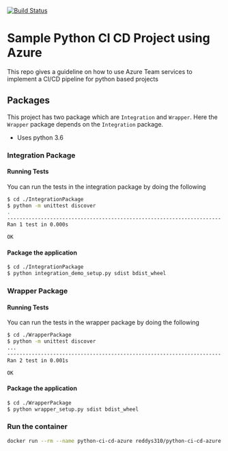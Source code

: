 [![Build Status](https://dev.azure.com/reddyhorcrux/Dataglitter/_apis/build/status/reddy-s.python-ci-cd-azure)](https://dev.azure.com/reddyhorcrux/Dataglitter/_build/latest?definitionId=2)

# Sample Python CI CD Project using Azure

This repo gives a guideline on how to use Azure Team services to implement a CI/CD pipeline for python based projects

## Packages

This project has two package which are `Integration` and `Wrapper`. Here the `Wrapper` package depends on the `Integration` package.

* Uses python 3.6

### Integration Package

#### Running Tests

You can run the tests in the integration package by doing the following

```sh
$ cd ./IntegrationPackage
$ python -m unittest discover
.
----------------------------------------------------------------------
Ran 1 test in 0.000s

OK
```

#### Package the application 

```sh
$ cd ./IntegrationPackage
$ python integration_demo_setup.py sdist bdist_wheel
```

### Wrapper Package

#### Running Tests

You can run the tests in the wrapper package by doing the following

```sh
$ cd ./WrapperPackage
$ python -m unittest discover
...
----------------------------------------------------------------------
Ran 2 test in 0.001s

OK
```

#### Package the application 

```sh
$ cd ./WrapperPackage
$ python wrapper_setup.py sdist bdist_wheel
```

### Run the container

```sh
docker run --rm --name python-ci-cd-azure reddys310/python-ci-cd-azure:latest
```
